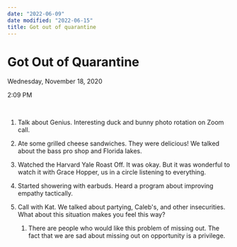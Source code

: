 ```yaml
---
date: "2022-06-09"
date modified: "2022-06-15"
title: Got out of quarantine
---
```


# Got Out of Quarantine
Wednesday, November 18, 2020

2:09 PM

 

1. Talk about Genius. Interesting duck and bunny photo rotation on Zoom call.

2. Ate some grilled cheese sandwiches. They were delicious! We talked about the bass pro shop and Florida lakes.

3. Watched the Harvard Yale Roast Off. It was okay. But it was wonderful to watch it with Grace Hopper, us in a circle listening to everything.

4. Started showering with earbuds. Heard a program about improving empathy tactically.

5. Call with Kat. We talked about partying, Caleb's, and other insecurities. What about this situation makes you feel this way?

	1. There are people who would like this problem of missing out. The fact that we are sad about missing out on opportunity is a privilege.
